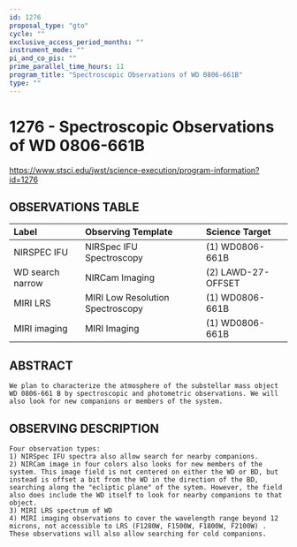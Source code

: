 ```yaml
---
id: 1276
proposal_type: "gto"
cycle: ""
exclusive_access_period_months: ""
instrument_mode: ""
pi_and_co_pis: ""
prime_parallel_time_hours: 11
program_title: "Spectroscopic Observations of WD 0806-661B"
type: ""
---
```

# 1276 - Spectroscopic Observations of WD 0806-661B
https://www.stsci.edu/jwst/science-execution/program-information?id=1276
## OBSERVATIONS TABLE
| Label                  | Observing Template              | Science Target             |
| :--------------------- | :------------------------------ | :------------------------- |
| NIRSPEC IFU            | NIRSpec IFU Spectroscopy        | (1) WD0806-661B            |
| WD search narrow       | NIRCam Imaging                  | (2) LAWD-27-OFFSET         |
| MIRI LRS               | MIRI Low Resolution Spectroscopy | (1) WD0806-661B            |
| MIRI imaging           | MIRI Imaging                    | (1) WD0806-661B            |

## ABSTRACT
    We plan to characterize the atmosphere of the substellar mass object WD 0806-661 B by spectroscopic and photometric observations. We will also look for new companions or members of the system.

## OBSERVING DESCRIPTION
    Four observation types:
    1) NIRSpec IFU spectra also allow search for nearby companions.
    2) NIRCam image in four colors also looks for new members of the system. This image field is not centered on either the WD or BD, but instead is offset a bit from the WD in the direction of the BD, searching along the "ecliptic plane" of the sytem. However, the field also does include the WD itself to look for nearby companions to that object.
    3) MIRI LRS spectrum of WD
    4) MIRI imaging observations to cover the wavelength range beyond 12 microns, not accessible to LRS (F1280W, F1500W, F1800W, F2100W) . These observations will also allow searching for cold companions.
